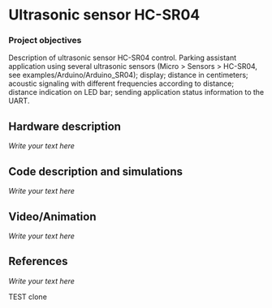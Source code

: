 # Ultrasonic sensor HC-SR04

### Project objectives

Description of ultrasonic sensor HC-SR04 control. Parking assistant application using several ultrasonic sensors (Micro > Sensors > HC-SR04, see examples/Arduino/Arduino_SR04); display; distance in centimeters; acoustic signaling with different frequencies according to distance; distance indication on LED bar; sending application status information to the UART.


## Hardware description

*Write your text here*


## Code description and simulations

*Write your text here*


## Video/Animation

*Write your text here*


## References

*Write your text here*

TEST clone
